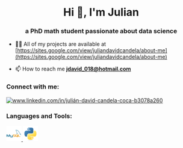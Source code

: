 <h1 align="center">Hi 👋, I'm Julian</h1>
<h3 align="center">a PhD math student passionate about data science</h3>

- 👨‍💻 All of my projects are available at [https://sites.google.com/view/juliandavidcandela/about-me](https://sites.google.com/view/juliandavidcandela/about-me)

- 📫 How to reach me **jdavid_018@hotmail.com**

<h3 align="left">Connect with me:</h3>
<p align="left">
<a href="https://linkedin.com/in/www.linkedin.com/in/julián-david-candela-coca-b3078a260" target="blank"><img align="center" src="https://raw.githubusercontent.com/rahuldkjain/github-profile-readme-generator/master/src/images/icons/Social/linked-in-alt.svg" alt="www.linkedin.com/in/julián-david-candela-coca-b3078a260" height="30" width="40" /></a>
</p>

<h3 align="left">Languages and Tools:</h3>
<p align="left"> <a href="https://www.mysql.com/" target="_blank" rel="noreferrer"> <img src="https://raw.githubusercontent.com/devicons/devicon/master/icons/mysql/mysql-original-wordmark.svg" alt="mysql" width="40" height="40"/> </a> <a href="https://www.python.org" target="_blank" rel="noreferrer"> <img src="https://raw.githubusercontent.com/devicons/devicon/master/icons/python/python-original.svg" alt="python" width="40" height="40"/> </a> </p>
